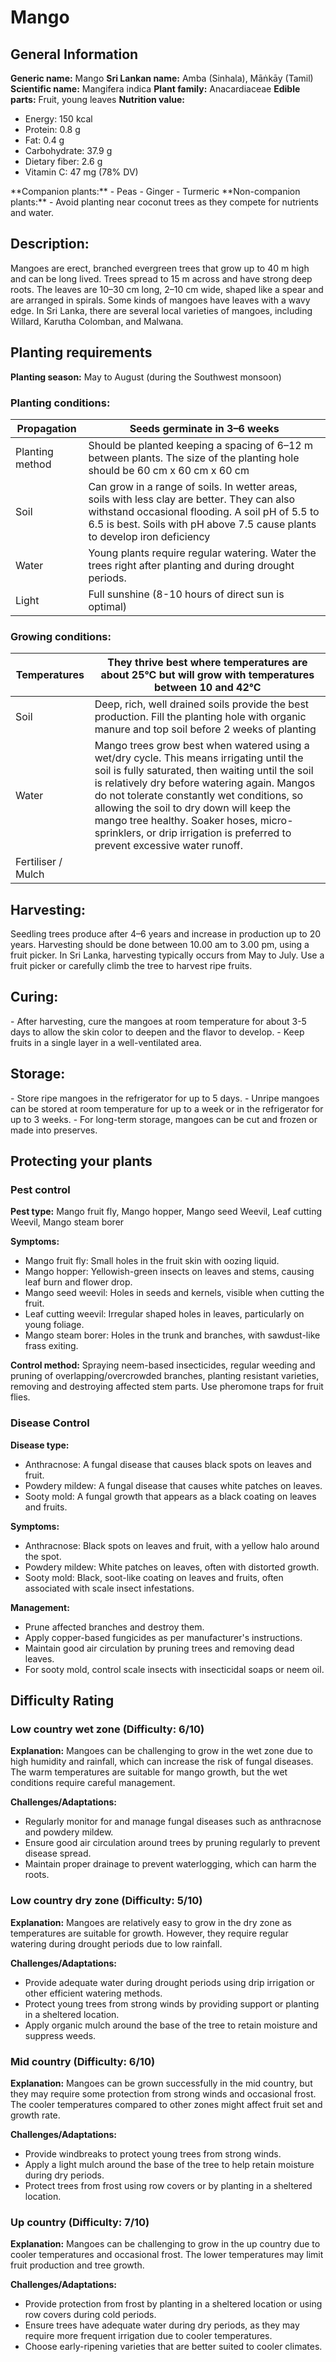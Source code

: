 # Mango

## General Information
**Generic name:** Mango
**Sri Lankan name:** Amba (Sinhala), Māṅkāy (Tamil)
**Scientific name:** Mangifera indica
**Plant family:** <update>Anacardiaceae</update>
**Edible parts:** Fruit, young leaves
**Nutrition value:**
<update>
- Energy: 150 kcal
- Protein: 0.8 g
- Fat: 0.4 g
- Carbohydrate: 37.9 g
- Dietary fiber: 2.6 g
- Vitamin C: 47 mg (78% DV)
</update>
**Companion plants:**
- Peas
- Ginger
- Turmeric
**Non-companion plants:**
<update>
- Avoid planting near coconut trees as they compete for nutrients and water.
</update>

## Description:
Mangoes are erect, branched evergreen trees that grow up to 40 m high and can be long lived. Trees spread to 15 m across and have strong deep roots. The leaves are 10–30 cm long, 2–10 cm wide, shaped like a spear and are arranged in spirals. Some kinds of mangoes have leaves with a wavy edge. <update>In Sri Lanka, there are several local varieties of mangoes, including Willard, Karutha Colomban, and Malwana.</update>

## Planting requirements
**Planting season:** <update>May to August (during the Southwest monsoon)</update>

### Planting conditions:
| **Propagation** | Seeds germinate in 3–6 weeks |
|----|----|
| Planting method | Should be planted keeping a spacing of 6–12 m between plants. The size of the planting hole should be 60 cm x 60 cm x 60 cm |
| Soil | Can grow in a range of soils. In wetter areas, soils with less clay are better. They can also withstand occasional flooding. A soil pH of 5.5 to 6.5 is best. Soils with pH above 7.5 cause plants to develop iron deficiency |
| Water | Young plants require regular watering. Water the trees right after planting and during drought periods. |
| Light | Full sunshine (8-10 hours of direct sun is optimal) |

### Growing conditions:

| **Temperatures** | They thrive best where temperatures are about 25°C but will grow with temperatures between 10 and 42°C |
|----|----|
| Soil | Deep, rich, well drained soils provide the best production. Fill the planting hole with organic manure and top soil before 2 weeks of planting |
| Water | Mango trees grow best when watered using a wet/dry cycle. This means irrigating until the soil is fully saturated, then waiting until the soil is relatively dry before watering again. Mangos do not tolerate constantly wet conditions, so allowing the soil to dry down will keep the mango tree healthy. Soaker hoses, micro-sprinklers, or drip irrigation is preferred to prevent excessive water runoff. |
| Fertiliser / Mulch | <update>

## Harvesting:
Seedling trees produce after 4–6 years and increase in production up to 20 years.  Harvesting should be done between 10.00 am to 3.00 pm, using a fruit picker. <update>In Sri Lanka, harvesting typically occurs from May to July. Use a fruit picker or carefully climb the tree to harvest ripe fruits.</update>

## Curing:
<update>
- After harvesting, cure the mangoes at room temperature for about 3-5 days to allow the skin color to deepen and the flavor to develop.
- Keep fruits in a single layer in a well-ventilated area.
</update>

## Storage:
<update>
- Store ripe mangoes in the refrigerator for up to 5 days.
- Unripe mangoes can be stored at room temperature for up to a week or in the refrigerator for up to 3 weeks.
- For long-term storage, mangoes can be cut and frozen or made into preserves.
</update>

## Protecting your plants
### Pest control
**Pest type:** Mango fruit fly, Mango hopper, Mango seed Weevil, Leaf cutting Weevil, Mango steam borer

**Symptoms:**
<update>
- Mango fruit fly: Small holes in the fruit skin with oozing liquid.
- Mango hopper: Yellowish-green insects on leaves and stems, causing leaf burn and flower drop.
- Mango seed weevil: Holes in seeds and kernels, visible when cutting the fruit.
- Leaf cutting weevil: Irregular shaped holes in leaves, particularly on young foliage.
- Mango steam borer: Holes in the trunk and branches, with sawdust-like frass exiting.
</update>

**Control method:** <update>Spraying neem-based insecticides, regular weeding and pruning of overlapping/overcrowded branches, planting resistant varieties, removing and destroying affected stem parts. Use pheromone traps for fruit flies.</update>

### Disease Control
**Disease type:**
<update>
- Anthracnose: A fungal disease that causes black spots on leaves and fruit.
- Powdery mildew: A fungal disease that causes white patches on leaves.
- Sooty mold: A fungal growth that appears as a black coating on leaves and fruits.
</update>

**Symptoms:**
<update>
- Anthracnose: Black spots on leaves and fruit, with a yellow halo around the spot.
- Powdery mildew: White patches on leaves, often with distorted growth.
- Sooty mold: Black, soot-like coating on leaves and fruits, often associated with scale insect infestations.
</update>

**Management:**
<update>
- Prune affected branches and destroy them.
- Apply copper-based fungicides as per manufacturer's instructions.
- Maintain good air circulation by pruning trees and removing dead leaves.
- For sooty mold, control scale insects with insecticidal soaps or neem oil.
</update>

## Difficulty Rating
### Low country wet zone (Difficulty: 6/10)
**Explanation:** Mangoes can be challenging to grow in the wet zone due to high humidity and rainfall, which can increase the risk of fungal diseases. The warm temperatures are suitable for mango growth, but the wet conditions require careful management.

**Challenges/Adaptations:**
- Regularly monitor for and manage fungal diseases such as anthracnose and powdery mildew.
- Ensure good air circulation around trees by pruning regularly to prevent disease spread.
- Maintain proper drainage to prevent waterlogging, which can harm the roots.

### Low country dry zone (Difficulty: 5/10)
**Explanation:** Mangoes are relatively easy to grow in the dry zone as temperatures are suitable for growth. However, they require regular watering during drought periods due to low rainfall.

**Challenges/Adaptations:**
- Provide adequate water during drought periods using drip irrigation or other efficient watering methods.
- Protect young trees from strong winds by providing support or planting in a sheltered location.
- Apply organic mulch around the base of the tree to retain moisture and suppress weeds.

### Mid country (Difficulty: 6/10)
**Explanation:** Mangoes can be grown successfully in the mid country, but they may require some protection from strong winds and occasional frost. The cooler temperatures compared to other zones might affect fruit set and growth rate.

**Challenges/Adaptations:**
- Provide windbreaks to protect young trees from strong winds.
- Apply a light mulch around the base of the tree to help retain moisture during dry periods.
- Protect trees from frost using row covers or by planting in a sheltered location.

### Up country (Difficulty: 7/10)
**Explanation:** Mangoes can be challenging to grow in the up country due to cooler temperatures and occasional frost. The lower temperatures may limit fruit production and tree growth.

**Challenges/Adaptations:**
- Provide protection from frost by planting in a sheltered location or using row covers during cold periods.
- Ensure trees have adequate water during dry periods, as they may require more frequent irrigation due to cooler temperatures.
- Choose early-ripening varieties that are better suited to cooler climates.